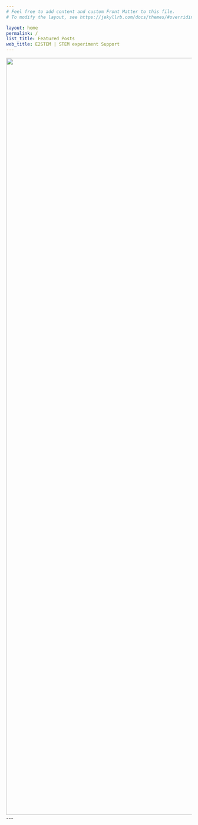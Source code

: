 ```yaml
---
# Feel free to add content and custom Front Matter to this file.
# To modify the layout, see https://jekyllrb.com/docs/themes/#overriding-theme-defaults

layout: home
permalink: /
list_title: Featured Posts
web_title: E2STEM | STEM experiment Support
---
```

<img src="https://i.ibb.co/CsSYhRh/photo-2021-07-31-14-43-02.jpg" style="width: 2000px; height: 2048px;">
---
